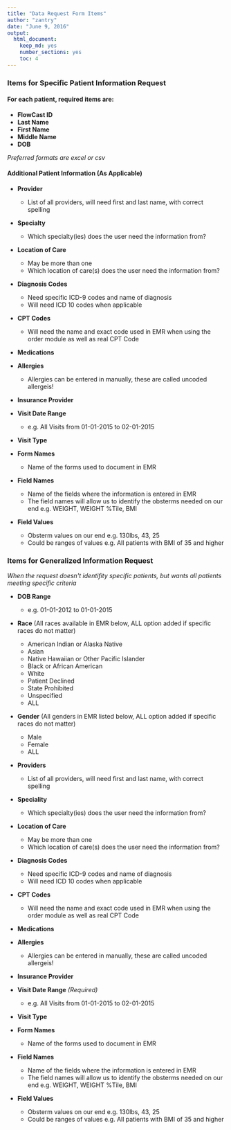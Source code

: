 ```yaml
---
title: "Data Request Form Items"
author: "zantry"
date: "June 9, 2016"
output:
  html_document:
    keep_md: yes
    number_sections: yes
    toc: 4
---
```


### Items for Specific Patient Information Request 

#### For each patient, required items are:  

* **FlowCast ID**  
* **Last Name**  
* **First Name**  
* **Middle Name**  
* **DOB**  

*Preferred formats are excel or csv*  


#### Additional Patient Information (As Applicable)

* **Provider**  

    * List of all providers, will need first and last name, with correct spelling

* **Specialty**

    * Which specialty(ies) does the user need the information from?

* **Location of Care**  

    * May be more than one
    * Which location of care(s) does the user need the information from?

* **Diagnosis Codes** 

    * Need specific ICD-9 codes and name of diagnosis
    * Will need ICD 10 codes when applicable  

* **CPT Codes**  

    * Will need the name and exact code used in EMR when using the order module as well as real CPT Code

* **Medications**  

* **Allergies** 

    * Allergies can be entered in manually, these are called uncoded allergeis!

* **Insurance Provider**  

* **Visit Date Range** 

    * e.g. All Visits from 01-01-2015 to 02-01-2015

* **Visit Type**

* **Form Names**

    * Name of the forms used to document in EMR  
      
* **Field Names**  

    * Name of the fields where the information is entered in EMR   
    * The field names will allow us to identify the obsterms needed on our end e.g. WEIGHT, WEIGHT %Tile, BMI   

* **Field Values**  

    * Obsterm values on our end e.g. 130lbs, 43, 25  
    * Could be ranges of values e.g.  All patients with BMI of 35 and higher
  
### Items for Generalized Information Request  

*When the request doesn't identifity specific patients, but wants all patients meeting specific criteria*  

* **DOB Range**  

    * e.g. 01-01-2012 to 01-01-2015  

* **Race**  (All races available in EMR below, ALL option added if specific races do not matter)

    * American Indian or Alaska Native  
    * Asian  
    * Native Hawaiian or Other Pacific Islander  
    * Black or African American  
    * White  
    * Patient Declined  
    * State Prohibited  
    * Unspecified  
    * ALL  

* **Gender**  (All genders in EMR listed below, ALL option added if specific races do not matter)

    * Male  
    * Female  
    * ALL
    
* **Providers**  

    * List of all providers, will need first and last name, with correct spelling

* **Speciality**  

    * Which specialty(ies) does the user need the information from?
    
* **Location of Care**

    * May be more than one
    * Which location of care(s) does the user need the information from?
    
* **Diagnosis Codes**

    * Need specific ICD-9 codes and name of diagnosis
    * Will need ICD 10 codes when applicable  

* **CPT Codes**

    * Will need the name and exact code used in EMR when using the order module as well as real CPT Code

* **Medications**  

* **Allergies**  

    * Allergies can be entered in manually, these are called uncoded allergeis!

* **Insurance Provider**  

* **Visit Date Range** *(Required)*    

    * e.g. All Visits from 01-01-2015 to 02-01-2015

* **Visit Type**

* **Form Names**  

    * Name of the forms used to document in EMR  

* **Field Names**  

    * Name of the fields where the information is entered in EMR    
    * The field names will allow us to identify the obsterms needed on our end e.g. WEIGHT, WEIGHT %Tile, BMI

* **Field Values**   

    * Obsterm values on our end e.g. 130lbs, 43, 25  
    * Could be ranges of values e.g.  All patients with BMI of 35 and higher
